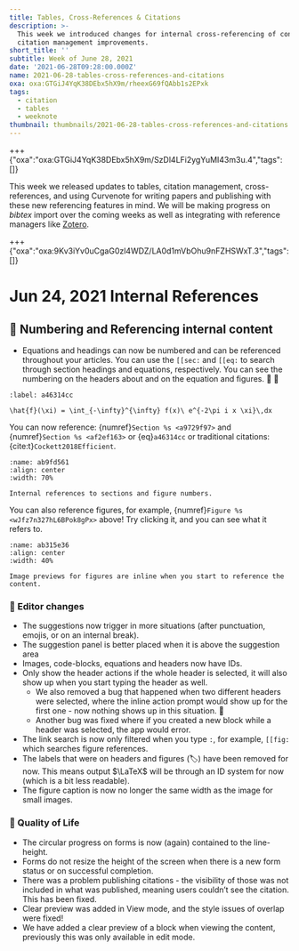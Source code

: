 ```yaml
---
title: Tables, Cross-References & Citations
description: >-
  This week we introduced changes for internal cross-referencing of content and
  citation management improvements.
short_title: ''
subtitle: Week of June 28, 2021
date: '2021-06-28T09:28:00.000Z'
name: 2021-06-28-tables-cross-references-and-citations
oxa: oxa:GTGiJ4YqK38DEbx5hX9m/rheexG69fQAbb1s2EPxk
tags:
  - citation
  - tables
  - weeknote
thumbnail: thumbnails/2021-06-28-tables-cross-references-and-citations.png
---
```


+++ {"oxa":"oxa:GTGiJ4YqK38DEbx5hX9m/SzDl4LFi2ygYuMI43m3u.4","tags":[]}

This week we released updates to tables, citation management, cross-references, and using Curvenote for writing papers and publishing with these new referencing features in mind. We will be making progress on *bibtex* import over the coming weeks as well as integrating with reference managers like [Zotero](https://www.zotero.org/).

+++ {"oxa":"oxa:9Kv3iYv0uCgaG0zl4WDZ/LA0d1mVbOhu9nFZHSWxT.3","tags":[]}

# Jun 24, 2021 Internal References

## 🔢 Numbering and Referencing internal content

- Equations and headings can now be numbered and can be referenced throughout your articles. You can use the `[[sec:` and `[[eq:` to search through section headings and equations, respectively. You can see the numbering on the headers about and on the equation and figures. 🚀 🔢

```{math}
:label: a46314cc

\hat{f}(\xi) = \int_{-\infty}^{\infty} f(x)\ e^{-2\pi i x \xi}\,dx
```

You can now reference: {numref}`Section %s <a9729f97>` and {numref}`Section %s <af2ef163>` or {eq}`a46314cc` or traditional citations: {cite:t}`Cockett2018Efficient`.

```{figure} images/9Kv3iYv0uCgaG0zl4WDZ-wJfz7n327hL6BPok8gPx-v2.gif
:name: ab9fd561
:align: center
:width: 70%

Internal references to sections and figure numbers.
```

You can also reference figures, for example, {numref}`Figure %s <wJfz7n327hL6BPok8gPx>` above! Try clicking it, and you can see what it refers to.

```{figure} images/9Kv3iYv0uCgaG0zl4WDZ-4PpZUKxmFOR3XCya7UFE-v2.png
:name: ab315e36
:align: center
:width: 40%

Image previews for figures are inline when you start to reference the content.
```

### 📝 Editor changes

- The suggestions now trigger in more situations (after punctuation, emojis, or on an internal break).
- The suggestion panel is better placed when it is above the suggestion area
- Images, code-blocks, equations and headers now have IDs.
- Only show the header actions if the whole header is selected, it will also show up when you start typing the header as well.
  - We also removed a bug that happened when two different headers were selected, where the inline action prompt would show up for the first one - now nothing shows up in this situation. 🧙
  - Another bug was fixed where if you created a new block while a header was selected, the app would error.
- The link search is now only filtered when you type `:`, for example, `[[fig:` which searches figure references.
- The labels that were on headers and figures (🏷️) have been removed for now. This means output $\LaTeX$ will be through an ID system for now (which is a bit less readable).
- The figure caption is now no longer the same width as the image for small images.

### 💌 Quality of Life

- The circular progress on forms is now (again) contained to the line-height.
- Forms do not resize the height of the screen when there is a new form status or on successful completion.
- There was a problem publishing citations - the visibility of those was not included in what was published, meaning users couldn’t see the citation. This has been fixed.
- Clear preview was added in View mode, and the style issues of overlap were fixed!
- We have added a clear preview of a block when viewing the content, previously this was only available in edit mode.

